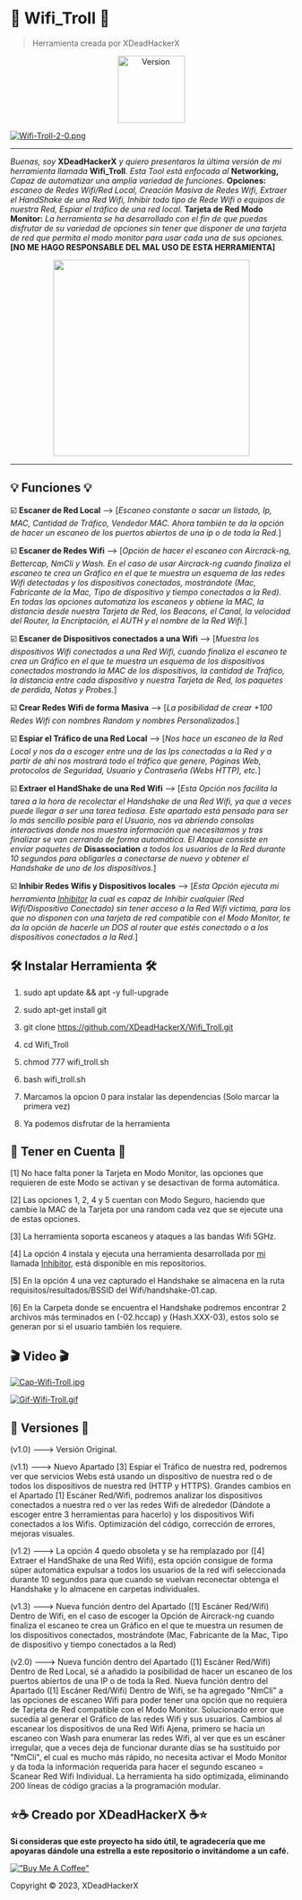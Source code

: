 # 🧨 Wifi_Troll 🧨

> Herramienta creada por XDeadHackerX

<p align="center"><img width="120px" alt="Version" src="https://img.shields.io/badge/version-2.0-red.svg?style=for-the-badge"/></p>

[![Wifi-Troll-2-0.png](https://i.postimg.cc/9FdJh54H/Wifi-Troll-2-0.png)](https://vimeo.com/815234454)

---

*Buenas, soy* **XDeadHackerX** *y quiero presentaros la última versión de mi herramienta llamada* **Wifi_Troll**. *Esta Tool está enfocada al* **Networking,** *Capaz de automatizar una amplia variedad de funciones.* **Opciones:** *escaneo de Redes Wifi/Red Local, Creación Masiva de Redes Wifi, Extraer el HandShake de una Red Wifi, Inhibir todo tipo de Rede Wifi o equipos de nuestra Red, Espiar el tráfico de una red local.* **Tarjeta de Red Modo Monitor:** *La herramienta se ha desarrollado con el fin de que puedas disfrutar de su variedad de opciones sin tener que disponer de una tarjeta de red que permita el modo monitor para usar cada una de sus opciones.* **[NO ME HAGO RESPONSABLE DEL MAL USO DE ESTA HERRAMIENTA]**

<p align="center"> <img width="350px" src="https://gifyu.com/image/SdKY4"></p>

---

## 💡 Funciones 💡

:ballot_box_with_check: **Escaner de Red Local** --> [*Escaneo constante o sacar un listado, Ip, MAC, Cantidad de Tráfico, Vendedor MAC. Ahora también te da la opción de hacer un escaneo de los puertos abiertos de una ip o de toda la Red.*]

:ballot_box_with_check: **Escaner de Redes Wifi** --> [*Opción de hacer el escaneo con Aircrack-ng, Bettercap, NmCli y Wash. En el caso de usar Aircrack-ng cuando finaliza el escaneo te crea un Gráfico en el que te muestra un esquema de las redes Wifi detectadas y los dispositivos conectados, mostrándote (Mac, Fabricante de la Mac, Tipo de dispositivo y tiempo conectados a la Red). En todas las opciones automatiza los escaneos y obtiene la MAC, la distancia desde nuestra Tarjeta de Red, los Beacons, el Canal, la velocidad del Router, la Encriptación, el AUTH y el nombre de la Red Wifi.*]

:ballot_box_with_check: **Escaner de Dispositivos conectados a una Wifi** --> [*Muestra los dispositivos Wifi conectados a una Red Wifi, cuando finaliza el escaneo te crea un Gráfico en el que te muestra un esquema de los dispositivos conectados mostrando la MAC de los dispositivos, la cantidad de Tráfico, la distancia entre cada dispositivo y nuestra Tarjeta de Red, los paquetes de perdida, Notas y Probes.*]

:ballot_box_with_check: **Crear Redes Wifi de forma Masiva** --> [*La posibilidad de crear +100 Redes Wifi con nombres Random y nombres Personalizados.*]

:ballot_box_with_check: **Espiar el Tráfico de una Red Local** --> [*Nos hace un escaneo de la Red Local y nos da a escoger entre una de las Ips conectadas a la Red y a partir de ahí nos mostrará todo el tráfico que genere, Páginas Web, protocolos de Seguridad, Usuario y Contraseña (Webs HTTP), etc.*]

:ballot_box_with_check: **Extraer el HandShake de una Red Wifi** --> [*Esta Opción nos facilita la tarea a la hora de recolectar el Handshake de una Red Wifi, ya que a veces puede llegar a ser una tarea tediosa. Este apartado está pensado para ser lo más sencillo posible para el Usuario, nos va abriendo consolas interactivas donde nos muestra información que necesitamos y tras finalizar se van cerrando de forma automática. El Ataque consiste en enviar paquetes de* **Disassociation** *a todos los usuarios de la Red durante 10 segundos para obligarles a conectarse de nuevo y obtener el Handshake de uno de los dispositivos.*]

:ballot_box_with_check: **Inhibir Redes Wifis y Dispositivos locales** --> [*Esta Opción ejecuta mi herramienta [Inhibitor](https://github.com/XDeadHackerX/Inhibitor) la cual es capaz de Inhibir cualquier (Red Wifi/Dispositivo Conectado) sin tener acceso a la Red Wifi víctima, para los que no disponen con una tarjeta de red compatible con el Modo Monitor, te da la opción de hacerle un DOS al router que estés conectado o a los dispositivos conectados a la Red.*]


## 🛠 Instalar Herramienta 🛠

1) sudo apt update && apt -y full-upgrade

2) sudo apt-get install git

3) git clone https://github.com/XDeadHackerX/Wifi_Troll.git

4) cd Wifi_Troll

5) chmod 777 wifi_troll.sh

6) bash wifi_troll.sh

7) Marcamos la opcion 0 para instalar las dependencias (Solo marcar la primera vez)

8) Ya podemos disfrutar de la herramienta

## 🎲 Tener en Cuenta 🎲

[1] No hace falta poner la Tarjeta en Modo Monitor, las opciones que requieren de este Modo se activan y se desactivan de forma automática.

[2] Las opciones 1, 2, 4 y 5 cuentan con Modo Seguro, haciendo que cambie la MAC de la Tarjeta por una random cada vez que se ejecute una de estas opciones.

[3] La herramienta soporta escaneos y ataques a las bandas Wifi 5GHz.

[4] La opción 4 instala y ejecuta una herramienta desarrollada por [mi](https://github.com/XDeadHackerX) llamada [Inhibitor](https://github.com/XDeadHackerX/Inhibitor), está disponible en mis repositorios.

[5] En la opción 4 una vez capturado el Handshake se almacena en la ruta requisitos/resultados/BSSID del Wifi/handshake-01.cap.

[6] En la Carpeta donde se encuentra el Handshake podremos encontrar 2 archivos más terminados en (-02.hccap) y (Hash.XXX-03), estos solo se generan por si el usuario también los requiere.

## 🎬 Video 🎬

[![Cap-Wifi-Troll.jpg](https://i.postimg.cc/Yq2JDpdP/Cap-Wifi-Troll.jpg)](https://vimeo.com/815234454)

[![Gif-Wifi-Troll.gif](https://i.postimg.cc/3JcjrgPj/Gif-Wifi-Troll.gif)](https://vimeo.com/815234454)

## 🔎 Versiones 🔎

(v1.0) --->   Versión Original.

(v1.1) --->   Nuevo Apartado [3] Espiar el Tráfico de nuestra red, podremos ver que servicios Webs está usando un dispositivo de nuestra red o de todos los dispositivos de nuestra red (HTTP y HTTPS). Grandes cambios en el Apartado [1] Escáner Red/Wifi, podremos analizar los dispositivos conectados a nuestra red o ver las redes Wifi de alrededor (Dándote a escoger entre 3 herramientas para hacerlo) y los dispositivos Wifi conectados a los Wifis. Optimización del código, corrección de errores, mejoras visuales.

(v1.2) --->   La opción 4 quedo obsoleta y se ha remplazado por ([4] Extraer el HandShake de una Red Wifi), esta opción consigue de forma súper automática expulsar a todos los usuarios de la red wifi seleccionada durante 10 segundos para que cuando se vuelvan reconectar obtenga el Handshake y lo almacene en carpetas individuales.

(v1.3) --->   Nueva función dentro del Apartado ([1] Escáner Red/Wifi) Dentro de Wifi, en el caso de escoger la Opción de Aircrack-ng cuando finaliza el escaneo te crea un Gráfico en el que te muestra un resumen de los dispositivos conectados, mostrándote (Mac, Fabricante de la Mac, Tipo de dispositivo y tiempo conectados a la Red)

(v2.0) --->   Nueva función dentro del Apartado ([1] Escáner Red/Wifi) Dentro de Red Local, sé a añadido la posibilidad de hacer un escaneo de los puertos abiertos de una IP o de toda la Red. Nueva función dentro del Apartado ([1] Escáner Red/Wifi) Dentro de Wifi, se ha agregado "NmCli" a las opciones de escaneo Wifi para poder tener una opción que no requiera de Tarjeta de Red compatible con el Modo Monitor. Solucionado error que sucedía al generar el Gráfico de las redes Wifi y sus usuarios. Cambios al escanear los dispositivos de una Red Wifi Ajena, primero se hacía un escaneo con Wash para enumerar las redes Wifi, al ver que es un escáner irregular, que a veces deja de funcionar durante días se ha sustituido por "NmCli", el cual es mucho más rápido, no necesita activar el Modo Monitor y da toda la información requerida para hacer el segundo escaneo = Scanear Red Wifi Individual. La herramienta ha sido optimizada, eliminando 200 líneas de código gracias a la programación modular.

## ⭐☕ Creado por XDeadHackerX ☕⭐

**Si consideras que este proyecto ha sido útil, te agradecería que me apoyaras dándole una estrella a este repositorio o invitándome a un café.**

[!["Buy Me A Coffee"](https://www.buymeacoffee.com/assets/img/custom_images/orange_img.png)](https://www.buymeacoffee.com/XDeadHackerX)

Copyright © 2023, XDeadHackerX
